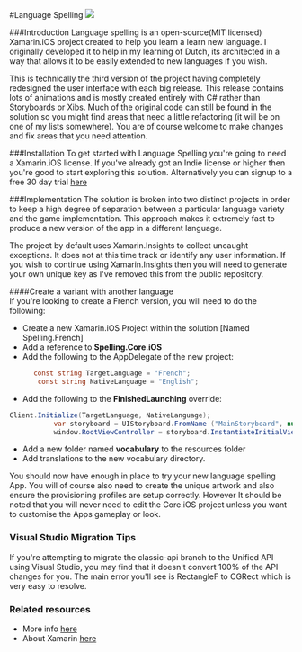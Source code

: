 #Language Spelling 
![](http://i1.wp.com/micjames.co.uk/wp-content/uploads/2014/09/screen22.png) 

###Introduction
Language spelling is an open-source(MIT licensed) Xamarin.iOS project created to help you learn a learn new language. I originally developed it to help in my learning of Dutch, its architected in a way that allows it to be easily extended to new languages if you wish. 

This is technically the third version of the project having completely redesigned the user interface with each big release. This release contains lots of animations and is mostly created entirely with C# rather than Storyboards or Xibs. Much of the original code can still be found in the solution so you might find areas that need a little refactoring (it will be on one of my lists somewhere). You are of course welcome to make changes and fix areas that you need attention. 

###Installation
To get started with Language Spelling you're going to need a Xamarin.iOS license. If you've already got an Indie license or higher then you're good to start exploring this solution. Alternatively you can signup to a free 30 day trial [here](www.xamarin.com/download)

###Implementation
The solution is broken into two distinct projects in order to keep a high degree of separation between a particular language variety and the game  implementation. This approach makes it extremely fast to produce a new version of the app in a different language. 

The project by default uses Xamarin.Insights to collect uncaught exceptions. It does not at this time track or identify any user information. If you wish to continue using Xamarin.Insights then you will need to generate your own unique key as I've removed this from the public repository. 

####Create a variant with another language  
If you're looking to create a French version, you will need to do the following: 

* Create a new Xamarin.iOS Project within the solution [Named Spelling.French]
*  Add a reference to **Spelling.Core.iOS** 
*  Add the following to the AppDelegate of the new project:
 ```csharp
	   const string TargetLanguage = "French";
        const string NativeLanguage = "English";
```
* Add the following to the **FinishedLaunching** override: 
 ```csharp
 Client.Initialize(TargetLanguage, NativeLanguage);
            var storyboard = UIStoryboard.FromName ("MainStoryboard", null);
            window.RootViewController = storyboard.InstantiateInitialViewController();
```
	     
* Add a new folder named **vocabulary** to the resources folder
*  Add translations to the new vocabulary directory. 

You should now have enough in place to try your new language spelling App. You will of course also need to create the unique artwork and also ensure the provisioning profiles are setup correctly. However It should be noted that you will never need to edit the Core.iOS project unless you want to customise the Apps gameplay or look.

### Visual Studio Migration Tips
If you're attempting to migrate the classic-api branch to the Unified API using Visual Studio, you may find that it doesn't convert 100% of the API changes for you. The main error you'll see is RectangleF to CGRect which is very easy to resolve. 

### Related resources 
* More info [here](http://micjames.co.uk/dutch-spelling/)
* About Xamarin [here](www.xamarin.com)